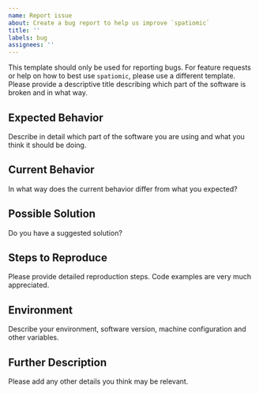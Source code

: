 ```yaml
---
name: Report issue
about: Create a bug report to help us improve `spatiomic`
title: ''
labels: bug
assignees: ''
---
```


This template should only be used for reporting bugs. For feature requests or help on how to best use `spatiomic`,
please use a different template.
Please provide a descriptive title describing which part of the software is broken and in what way.

## Expected Behavior
Describe in detail which part of the software you are using and what you think it should be doing.

## Current Behavior
In what way does the current behavior differ from what you expected?

## Possible Solution
Do you have a suggested solution?

## Steps to Reproduce
Please provide detailed reproduction steps. Code examples are very much appreciated.

## Environment
Describe your environment, software version, machine configuration and other variables.

## Further Description
Please add any other details you think may be relevant.
